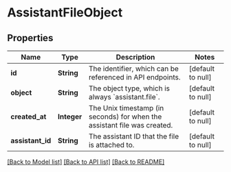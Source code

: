 # AssistantFileObject
## Properties

| Name | Type | Description | Notes |
|------------ | ------------- | ------------- | -------------|
| **id** | **String** | The identifier, which can be referenced in API endpoints. | [default to null] |
| **object** | **String** | The object type, which is always &#x60;assistant.file&#x60;. | [default to null] |
| **created\_at** | **Integer** | The Unix timestamp (in seconds) for when the assistant file was created. | [default to null] |
| **assistant\_id** | **String** | The assistant ID that the file is attached to. | [default to null] |

[[Back to Model list]](../README.md#documentation-for-models) [[Back to API list]](../README.md#documentation-for-api-endpoints) [[Back to README]](../README.md)

